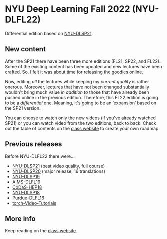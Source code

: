 # NYU Deep Learning Fall 2022 (NYU-DLFL22)

Differential edition based on [NYU-DLSP21](https://github.com/Atcold/NYU-DLSP21/blob/master/README.md).


## New content

After the SP21 there have been three more editions (FL21, SP22, and FL22).
Some of the existing content has been updated and new lectures have been crafted.
So, I felt it was about time for releasing the goodies online.

Now, editing *all* the lectures while keeping my *current quality* is rather onerous.
Moreover, lectures that have not been changed substantially wouldn't bring much value *in addition to* those that have already been pushed online in the previous edition.
Therefore, this FL22 edition is going to be a *differential* one.
Meaning, it's going to be an ‘expansion’ based on the SP21 version.

You can choose to watch only the new videos (if you've already watched SP21) or you can watch video from the two editions, back to back.
Check out the table of contents on the [class website](https://atcold.github.io/NYU-DLFL22/) to create your own roadmap.


## Previous releases

Before NYU-DLFL22 there were…

- [NYU-DLSP21](https://github.com/Atcold/NYU-DLSP21/) (best video quality, full course)
- [NYU-DLSP20](https://github.com/Atcold/NYU-DLSP20) (major release, 16 translations)
- [NYU-DLSP19](https://github.com/Atcold/NYU-DLSP20/releases/tag/dlsp19)
- [AIMS-DLFL19](https://github.com/Atcold/NYU-DLSP20/releases/tag/aims-fl18)
- [CoDaS-HEP18](https://github.com/Atcold/NYU-DLSP20/releases/tag/v1.0.0)
- [NYU-DLSP18](https://docs.google.com/document/d/1_p1Mw-NtMGN_vpas_pchLsQC2u0NM5mTnRapBrQ2ivk/)
- [Purdue-DLFL16](https://docs.google.com/document/d/1ugJRMqQ_cCUQC1B8mSE0iro7sKrDT8-BnppTZv0rA08/)
- [torch-Video-Tutorials](https://github.com/Atcold/torch-Video-Tutorials)

## More info

Keep reading on the [class website](https://atcold.github.io/NYU-DLFL22/).
